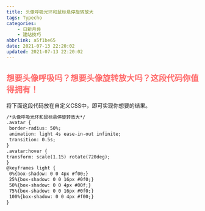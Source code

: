 ```yaml
---
title: 头像呼吸光环和鼠标悬停旋转放大
tags: Typecho
categories: 
    - 日新月异
    - 建站技巧
abbrlink: a5f1be65
date: 2021-07-13 22:20:02
updated: 2021-07-13 22:20:02
---
```


## <div style="color:#ff6c6c;">想要头像呼吸吗？想要头像旋转放大吗？这段代码你值得拥有！</div>

将下面这段代码放在自定义CSS中，即可实现你想要的结果。

```html
/*头像呼吸光环和鼠标悬停旋转放大*/
.avatar {
 border-radius: 50%;
 animation: light 4s ease-in-out infinite;
 transition: 0.5s;
}
.avatar:hover {
transform: scale(1.15) rotate(720deg);
}
@keyframes light {
 0%{box-shadow: 0 0 4px #f00;}
 25%{box-shadow: 0 0 16px #0f0;} 
 50%{box-shadow: 0 0 4px #00f;}
 75%{box-shadow: 0 0 16px #0f0;} 
 100%{box-shadow: 0 0 4px #f00;}
}
```